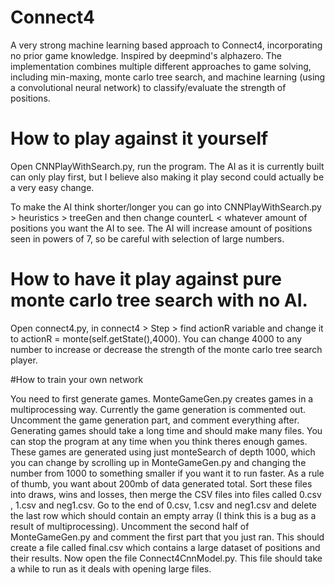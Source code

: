 # Connect4

A very strong machine learning based approach to Connect4, incorporating no prior game knowledge. Inspired by deepmind's alphazero. The implementation combines multiple different approaches to game solving, including min-maxing, monte carlo tree search, and machine learning (using a convolutional neural network) to classify/evaluate the strength of positions.

# How to play against it yourself

Open CNNPlayWithSearch.py, run the program. The AI as it is currently built can only play first, but I believe also making it play second could actually be a very easy change. 

To make the AI think shorter/longer you can go into CNNPlayWithSearch.py > heuristics > treeGen and then change counterL < whatever amount of positions you want the AI to see. The AI will increase amount of positions seen in powers of 7, so be careful with selection of large numbers.

# How to have it play against pure monte carlo tree search with no AI.

Open connect4.py, in connect4 > Step > find actionR variable and change it to actionR = monte(self.getState(),4000). You can change 4000 to any number to increase or decrease the strength of the monte carlo tree search player.

#How to train your own network

You need to first generate games. MonteGameGen.py creates games in a multiprocessing way. Currently the game generation is commented out. Uncomment the game generation part, and comment everything after. Generating games should take a long time and should make many files. You can stop the program at any time when you think theres enough games. These games are generated using just monteSearch of depth 1000, which you can change by scrolling up in MonteGameGen.py and changing the number from 1000 to something smaller if you want it to run faster. As a rule of thumb, you want about 200mb of data generated total. Sort these files into draws, wins and losses, then merge the CSV files into files called 0.csv , 1.csv and neg1.csv. Go to the end of 0.csv, 1.csv and neg1.csv and delete the last row which should contain an empty array (I think this is a bug as a result of multiprocessing). Uncomment the second half of MonteGameGen.py and comment the first part that you just ran. This should create a file called final.csv which contains a large dataset of positions and their results. Now open the file Connect4CnnModel.py. This file should take a while to run as it deals with opening large files.

